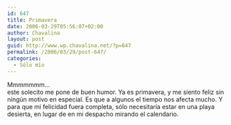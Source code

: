 ```yaml
---
id: 647
title: Primavera
date: 2006-03-29T05:56:07+02:00
author: Chavalina
layout: post
guid: http://www.wp.chavalina.net/?p=647
permalink: /2006/03/29/post-647/
categories:
  - Sólo mío
---
```

Mmmmmmm…  
este solecito me pone de buen humor. Ya es primavera, y me siento feliz sin ning&uacute;n motivo en especial. Es que a algunos el tiempo nos afecta mucho. Y para que mi felicidad fuera completa, sólo necesitaría estar en una playa desierta, en lugar de en mi despacho mirando el calendario.